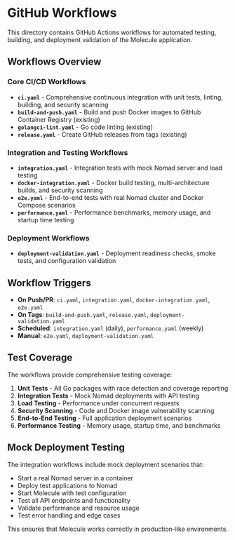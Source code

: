 # GitHub Workflows

This directory contains GitHub Actions workflows for automated testing, building, and deployment validation of the Molecule application.

## Workflows Overview

### Core CI/CD Workflows

- **`ci.yaml`** - Comprehensive continuous integration with unit tests, linting, building, and security scanning
- **`build-and-push.yaml`** - Build and push Docker images to GitHub Container Registry (existing)
- **`golangci-lint.yaml`** - Go code linting (existing)
- **`release.yaml`** - Create GitHub releases from tags (existing)

### Integration and Testing Workflows

- **`integration.yaml`** - Integration tests with mock Nomad server and load testing
- **`docker-integration.yaml`** - Docker build testing, multi-architecture builds, and security scanning
- **`e2e.yaml`** - End-to-end tests with real Nomad cluster and Docker Compose scenarios
- **`performance.yaml`** - Performance benchmarks, memory usage, and startup time testing

### Deployment Workflows

- **`deployment-validation.yaml`** - Deployment readiness checks, smoke tests, and configuration validation

## Workflow Triggers

- **On Push/PR**: `ci.yaml`, `integration.yaml`, `docker-integration.yaml`, `e2e.yaml`
- **On Tags**: `build-and-push.yaml`, `release.yaml`, `deployment-validation.yaml` 
- **Scheduled**: `integration.yaml` (daily), `performance.yaml` (weekly)
- **Manual**: `e2e.yaml`, `deployment-validation.yaml`

## Test Coverage

The workflows provide comprehensive testing coverage:

1. **Unit Tests** - All Go packages with race detection and coverage reporting
2. **Integration Tests** - Mock Nomad deployments with API testing
3. **Load Testing** - Performance under concurrent requests
4. **Security Scanning** - Code and Docker image vulnerability scanning  
5. **End-to-End Testing** - Full application deployment scenarios
6. **Performance Testing** - Memory usage, startup time, and benchmarks

## Mock Deployment Testing

The integration workflows include mock deployment scenarios that:

- Start a real Nomad server in a container
- Deploy test applications to Nomad
- Start Molecule with test configuration
- Test all API endpoints and functionality
- Validate performance and resource usage
- Test error handling and edge cases

This ensures that Molecule works correctly in production-like environments.